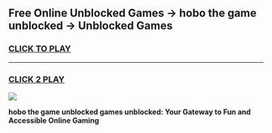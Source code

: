 
## Free Online Unblocked Games → hobo the game unblocked → Unblocked Games
<h3>
<a href="https://premium.freeplayer.one?title=hobo_the_game_unblocked&ref=21F">CLICK TO PLAY</a></h3>
<hr>

<h3>
<a href="https://premium.freeplayer.one?title=hobo_the_game_unblocked&ref=21F">CLICK 2 PLAY</a>
  
</h3>

<a href="https://premium.freeplayer.one?title=hobo_the_game_unblocked&ref=21F/"><img src="https://clearcache.store/games.png"></a>


**hobo the game unblocked games unblocked: Your Gateway to Fun and Accessible Online Gaming**

